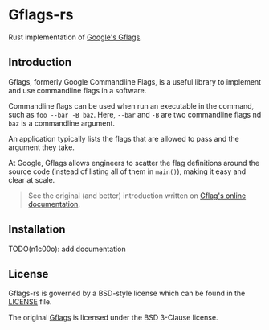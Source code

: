 # Gflags-rs

Rust implementation of [Google's Gflags](https://github.com/gflags/gflags).

## Introduction

Gflags, formerly Google Commandline Flags, is a useful library to implement and use
commandline flags in a software.

Commandline flags can be used when run an executable in the command, such as `foo --bar -B baz`.
Here, `--bar` and `-B` are two commandline flags nd `baz` is a commandline argument.

An application typically lists the flags that are allowed to pass and the argument they take.

At Google, Gflags allows engineers to scatter the flag definitions around the source code (instead
of listing all of them in `main()`), making it easy and clear at scale.

> See the original (and better) introduction written on [Gflag's online documentation](http://gflags.github.io/gflags/).

## Installation

TODO(n1c00o): add documentation

## License

Gflags-rs is governed by a BSD-style license which can be found in the [LICENSE](LICENSE) file.

The original [Gflags](https://github.com/gflags/gflags) is licensed under the BSD 3-Clause license.
